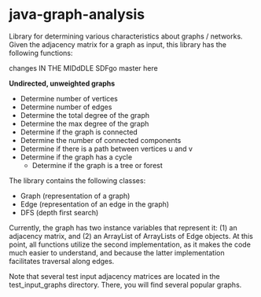 # java-graph-analysis
Library for determining various characteristics about graphs / networks.
Given the adjacency matrix for a graph as input, this library has the following functions:


changes IN THE MIDdDLE SDFgo master here

**Undirected, unweighted graphs**
* Determine number of vertices
* Determine number of edges
* Determine the total degree of the graph
* Determine the max degree of the graph
* Determine if the graph is connected
* Determine the number of connected components
* Determine if there is a path between vertices u and v
* Determine if the graph has a cycle
  * Determine if the graph is a tree or forest

The library contains the following classes:
* Graph (representation of a graph)
* Edge (representation of an edge in the graph)
* DFS (depth first search)

Currently, the graph has two instance variables that represent it: (1) an
adjacency matrix, and (2) an ArrayList of ArrayLists of Edge objects. At this
point, all functions utilize the second implementation, as it makes the code
much easier to understand, and because the latter implementation facilitates
 traversal along edges.

Note that several test input adjacency matrices are located in the test_input_graphs
directory. There, you will find several popular graphs.
